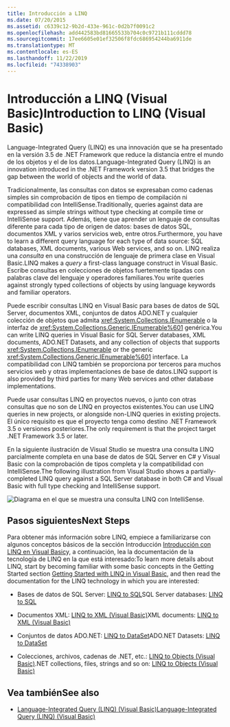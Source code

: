```yaml
---
title: Introducción a LINQ
ms.date: 07/20/2015
ms.assetid: c6339c12-9b2d-433e-961c-0d2b7f0091c2
ms.openlocfilehash: add442583bd81665533b704c0c9721b111cddd78
ms.sourcegitcommit: 17ee6605e01ef32506f8fdc686954244ba6911de
ms.translationtype: MT
ms.contentlocale: es-ES
ms.lasthandoff: 11/22/2019
ms.locfileid: "74338903"
---
```

# <a name="introduction-to-linq-visual-basic"></a><span data-ttu-id="a04d2-102">Introducción a LINQ (Visual Basic)</span><span class="sxs-lookup"><span data-stu-id="a04d2-102">Introduction to LINQ (Visual Basic)</span></span>
<span data-ttu-id="a04d2-103">Language-Integrated Query (LINQ) es una innovación que se ha presentado en la versión 3.5 de .NET Framework que reduce la distancia entre el mundo de los objetos y el de los datos.</span><span class="sxs-lookup"><span data-stu-id="a04d2-103">Language-Integrated Query (LINQ) is an innovation introduced in the .NET Framework version 3.5 that bridges the gap between the world of objects and the world of data.</span></span>  
  
 <span data-ttu-id="a04d2-104">Tradicionalmente, las consultas con datos se expresaban como cadenas simples sin comprobación de tipos en tiempo de compilación ni compatibilidad con IntelliSense.</span><span class="sxs-lookup"><span data-stu-id="a04d2-104">Traditionally, queries against data are expressed as simple strings without type checking at compile time or IntelliSense support.</span></span> <span data-ttu-id="a04d2-105">Además, tiene que aprender un lenguaje de consultas diferente para cada tipo de origen de datos: bases de datos SQL, documentos XML y varios servicios web, entre otros.</span><span class="sxs-lookup"><span data-stu-id="a04d2-105">Furthermore, you have to learn a different query language for each type of data source: SQL databases, XML documents, various Web services, and so on.</span></span> <span data-ttu-id="a04d2-106">LINQ realiza una *consulta* en una construcción de lenguaje de primera clase en Visual Basic.</span><span class="sxs-lookup"><span data-stu-id="a04d2-106">LINQ makes a *query* a first-class language construct in Visual Basic.</span></span> <span data-ttu-id="a04d2-107">Escribe consultas en colecciones de objetos fuertemente tipadas con palabras clave del lenguaje y operadores familiares.</span><span class="sxs-lookup"><span data-stu-id="a04d2-107">You write queries against strongly typed collections of objects by using language keywords and familiar operators.</span></span>  
  
 <span data-ttu-id="a04d2-108">Puede escribir consultas LINQ en Visual Basic para bases de datos de SQL Server, documentos XML, conjuntos de datos ADO.NET y cualquier colección de objetos que admita <xref:System.Collections.IEnumerable> o la interfaz de <xref:System.Collections.Generic.IEnumerable%601> genérica.</span><span class="sxs-lookup"><span data-stu-id="a04d2-108">You can write LINQ queries in Visual Basic for SQL Server databases, XML documents, ADO.NET Datasets, and any collection of objects that supports <xref:System.Collections.IEnumerable> or the generic <xref:System.Collections.Generic.IEnumerable%601> interface.</span></span> <span data-ttu-id="a04d2-109">La compatibilidad con LINQ también se proporciona por terceros para muchos servicios web y otras implementaciones de base de datos.</span><span class="sxs-lookup"><span data-stu-id="a04d2-109">LINQ support is also provided by third parties for many Web services and other database implementations.</span></span>  
  
 <span data-ttu-id="a04d2-110">Puede usar consultas LINQ en proyectos nuevos, o junto con otras consultas que no son de LINQ en proyectos existentes.</span><span class="sxs-lookup"><span data-stu-id="a04d2-110">You can use LINQ queries in new projects, or alongside non-LINQ queries in existing projects.</span></span> <span data-ttu-id="a04d2-111">El único requisito es que el proyecto tenga como destino .NET Framework 3.5 o versiones posteriores.</span><span class="sxs-lookup"><span data-stu-id="a04d2-111">The only requirement is that the project target .NET Framework 3.5 or later.</span></span>  
  
 <span data-ttu-id="a04d2-112">En la siguiente ilustración de Visual Studio se muestra una consulta LINQ parcialmente completa en una base de datos de SQL Server en C# y Visual Basic con la comprobación de tipos completa y la compatibilidad con IntelliSense.</span><span class="sxs-lookup"><span data-stu-id="a04d2-112">The following illustration from Visual Studio shows a partially-completed LINQ query against a SQL Server database in both C# and Visual Basic with full type checking and IntelliSense support.</span></span>  
  
 ![Diagrama en el que se muestra una consulta LINQ con IntelliSense.](./media/introduction-to-linq/linq-query-intellisense.png)  
  
## <a name="next-steps"></a><span data-ttu-id="a04d2-114">Pasos siguientes</span><span class="sxs-lookup"><span data-stu-id="a04d2-114">Next Steps</span></span>  
 <span data-ttu-id="a04d2-115">Para obtener más información sobre LINQ, empiece a familiarizarse con algunos conceptos básicos de la sección Introducción [Introducción con LINQ en Visual Basic](../../../../visual-basic/programming-guide/concepts/linq/getting-started-with-linq.md)y, a continuación, lea la documentación de la tecnología de LINQ en la que está interesado:</span><span class="sxs-lookup"><span data-stu-id="a04d2-115">To learn more details about LINQ, start by becoming familiar with some basic concepts in the Getting Started section [Getting Started with LINQ in Visual Basic](../../../../visual-basic/programming-guide/concepts/linq/getting-started-with-linq.md), and then read the documentation for the LINQ technology in which you are interested:</span></span>  
  
- <span data-ttu-id="a04d2-116">Bases de datos de SQL Server: [LINQ to SQL](../../../../framework/data/adonet/sql/linq/index.md)</span><span class="sxs-lookup"><span data-stu-id="a04d2-116">SQL Server databases: [LINQ to SQL](../../../../framework/data/adonet/sql/linq/index.md)</span></span>  
  
- <span data-ttu-id="a04d2-117">Documentos XML: [LINQ to XML (Visual Basic)](../../../../visual-basic/programming-guide/concepts/linq/linq-to-xml.md)</span><span class="sxs-lookup"><span data-stu-id="a04d2-117">XML documents: [LINQ to XML (Visual Basic)](../../../../visual-basic/programming-guide/concepts/linq/linq-to-xml.md)</span></span>  
  
- <span data-ttu-id="a04d2-118">Conjuntos de datos ADO.NET: [LINQ to DataSet](../../../../framework/data/adonet/linq-to-dataset.md)</span><span class="sxs-lookup"><span data-stu-id="a04d2-118">ADO.NET Datasets: [LINQ to DataSet](../../../../framework/data/adonet/linq-to-dataset.md)</span></span>  
  
- <span data-ttu-id="a04d2-119">Colecciones, archivos, cadenas de .NET, etc.: [LINQ to Objects (Visual Basic)](../../../../visual-basic/programming-guide/concepts/linq/linq-to-objects.md)</span><span class="sxs-lookup"><span data-stu-id="a04d2-119">.NET collections, files, strings and so on: [LINQ to Objects (Visual Basic)](../../../../visual-basic/programming-guide/concepts/linq/linq-to-objects.md)</span></span>  
  
## <a name="see-also"></a><span data-ttu-id="a04d2-120">Vea también</span><span class="sxs-lookup"><span data-stu-id="a04d2-120">See also</span></span>

- [<span data-ttu-id="a04d2-121">Language-Integrated Query (LINQ) (Visual Basic)</span><span class="sxs-lookup"><span data-stu-id="a04d2-121">Language-Integrated Query (LINQ) (Visual Basic)</span></span>](../../../../visual-basic/programming-guide/concepts/linq/index.md)
